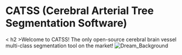 # CATSS (Cerebral Arterial Tree Segmentation Software)

< h2 >Welcome to CATSS! The only open-source cerebral brain vessel multi-class segmentation tool on the market!  ![Dream_Background](https://user-images.githubusercontent.com/38469694/232735896-b0022599-8a4d-47a0-867d-b2b6b4cc2064.jpg)
</h2> 
